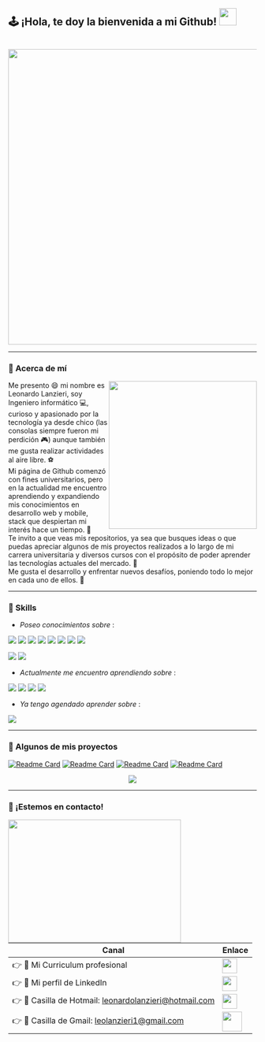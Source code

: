 ## 🕹 ¡Hola, te doy la bienvenida a mi Github! <img src="https://user-images.githubusercontent.com/21178992/147951206-e12e91ce-c84e-4ee3-b92b-11d470da9534.gif" width=35> 
<br>
<div align=center>
<img src="https://user-images.githubusercontent.com/21178992/147946997-8668bbc7-1eb1-4c4c-b2df-f27115e879e2.gif" width=600/>
</div>

<hr>

### 🎃 Acerca de mí

<div>
<p>
  <img src="https://user-images.githubusercontent.com/21178992/147957921-f18a8357-4543-440c-891a-7bc1dcbd7def.gif" align="right" width=300/>
Me presento 😄 mi nombre es Leonardo Lanzieri, soy Ingeniero informático 💻, curioso y apasionado por la tecnología ya desde chico (las consolas siempre fueron mi perdición 🎮) aunque también me gusta realizar actividades al aire libre. ⚽<br>
Mi página de Github comenzó con fines universitarios, pero en la actualidad me encuentro aprendiendo y expandiendo mis conocimientos en desarrollo web y mobile, stack que despiertan mi interés hace un tiempo. 👀<br>
Te invito a que veas mis repositorios, ya sea que busques ideas o que puedas apreciar algunos de mis proyectos realizados a lo largo de mi carrera universitaria y diversos cursos con el propósito de poder aprender las tecnologías actuales del mercado. 🧠<br>
Me gusta el desarrollo y enfrentar nuevos desafíos, poniendo todo lo mejor en cada uno de ellos. 💪 
</p>
</div>

<hr>

### 🎯 Skills

- *Poseo conocimientos sobre* :
<p>
  <img src="https://img.shields.io/badge/HTML5-E34F26?style=for-the-badge&logo=html5&logoColor=white"/>
  <img src="https://img.shields.io/badge/CSS3-1572B6?style=for-the-badge&logo=css3&logoColor=white"/>
  <img src="https://img.shields.io/badge/JavaScript-323330?style=for-the-badge&logo=javascript&logoColor=F7DF1E"/>
  <img src="https://img.shields.io/badge/Bootstrap-563D7C?style=for-the-badge&logo=bootstrap&logoColor=white"/>
  <img src="https://img.shields.io/badge/MongoDB-4EA94B?style=for-the-badge&logo=mongodb&logoColor=white"/>
   <img src="https://img.shields.io/badge/Express.js-404D59?style=for-the-badge"/>
  <img src="https://img.shields.io/badge/Node.js-43853D?style=for-the-badge&logo=node.js&logoColor=white"/>
  <img src="https://img.shields.io/badge/React-20232A?style=for-the-badge&logo=react&logoColor=61DAFB"/>
  </p>
  
  <p>
  <img src="https://img.shields.io/badge/C-00599C?style=for-the-badge&logo=c&logoColor=white"/>
  
  <img src="https://img.shields.io/badge/Android-3DDC84?style=for-the-badge&logo=android&logoColor=white"/>
   </p>
  
- *Actualmente me encuentro aprendiendo sobre* : 
<p>
 <img src="https://img.shields.io/badge/React_Native-20232A?style=for-the-badge&logo=react&logoColor=61DAFB"/>
  <img src="https://img.shields.io/badge/C%23-239120?style=for-the-badge&logo=c-sharp&logoColor=white"/>
 <img src="https://img.shields.io/badge/.NET-5C2D91?style=for-the-badge&logo=.net&logoColor=white"/>
  <img src="https://img.shields.io/badge/Microsoft_Azure-0089D6?style=for-the-badge&logo=microsoft-azure&logoColor=white"/>
  </p>

- *Ya tengo agendado aprender sobre* : 
<p>
  <img src="https://img.shields.io/badge/Angular-DD0031?style=for-the-badge&logo=angular&logoColor=white"/>
  </p>
  
  <hr>
  
 ### 👾 Algunos de mis proyectos 
  
  [![Readme Card](https://github-readme-stats.vercel.app/api/pin/?username=LLanzieri&repo=TP-integrador-sitio-web)](https://github.com/LLanzieri/TP-integrador-sitio-web)
   [![Readme Card](https://github-readme-stats.vercel.app/api/pin/?username=LLanzieri&repo=TP-integrador-back)](https://github.com/LLanzieri/TP-integrador-back)
    [![Readme Card](https://github-readme-stats.vercel.app/api/pin/?username=LLanzieri&repo=TP-integrador-React)](https://github.com/LLanzieri/TP-integrador-React)
    [![Readme Card](https://github-readme-stats.vercel.app/api/pin/?username=LLanzieri&repo=Skinner_App)](https://github.com/LLanzieri/Skinner_App)
    
  <div align=center>
  <img src="https://github-readme-stats.vercel.app/api/top-langs/?username=LLanzieri&layout=compact"  />
  </div>
  <hr>
  
   ### 💬 ¡Estemos en contacto!
  
  <div>
  <img src="https://user-images.githubusercontent.com/21178992/147988631-e980910c-26ac-48b0-b3eb-4ec560fb7aad.gif" align="left" width=350 height=250/>
    
  | Canal | Enlace |
| ------------- | ------------- |
| 👉 📑 Mi Curriculum profesional  | <a href="https://drive.google.com/file/d/1sqYgmdWI5ZMcJ-kZ87ZBZZgLmWz5YmQK/view?usp=sharing"> <img src="https://user-images.githubusercontent.com/21178992/147991227-dcb37984-6d7d-41a0-86e6-61c60ed74cf1.png" width=30/></a>  |
| 👉 🔗 Mi perfil de LinkedIn  | <a href="https://www.linkedin.com/in/leonardo-agustin-lanzieri-33154717b/"> <img src="https://user-images.githubusercontent.com/21178992/147962319-3ea6ad9b-2313-4ecb-8004-a41ffddad2ea.png" width=30/></a>  |
  | 👉 📧 Casilla de Hotmail: leonardolanzieri@hotmail.com  | <a href="mailto:leonardolanzieri@hotmail.com"> <img src="https://user-images.githubusercontent.com/21178992/147992317-03f11cbe-9dd5-4872-8e18-971eb8bb3238.png" width=30/></a>  |
  | 👉 📧 Casilla de Gmail: leolanzieri1@gmail.com  | <a href="mailto:leolanzieri1@gmail.com"> <img src="https://user-images.githubusercontent.com/21178992/147992172-718aa25f-2d49-4756-a259-e52831d544a1.png" width=40/></a>  |
     
</div>

